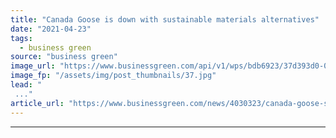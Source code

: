 ```yaml
---
title: "Canada Goose is down with sustainable materials alternatives"
date: "2021-04-23"
tags: 
  - business green
source: "business green"
image_url: "https://www.businessgreen.com/api/v1/wps/bdb6923/37d393d0-08d6-41d2-894d-1c00494d7fb3/1/Canada-goose-185x114.jpg"
image_fp: "/assets/img/post_thumbnails/37.jpg"
lead: "
 ..."
article_url: "https://www.businessgreen.com/news/4030323/canada-goose-sustainable-materials-alternatives"
---
```


---
